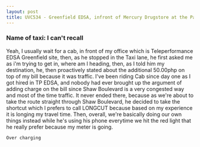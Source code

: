 ```yaml
---
layout: post
title: UVC534 - Greenfield EDSA, infront of Mercury Drugstore at the Pavilion I
---
```


### Name of taxi: I can't recall

Yeah, I usually wait for a cab, in front of my office which is Teleperformance EDSA Greenfield site, then, as he stopped in the Taxi lane, he first asked me as i'm trying to get in, where am I heading, then, as I told him my destination, he, then proactively stated about the additional 50.00php on top of my bill because it was traffic. I've been riding Cab since day one as I got hired in TP EDSA, and nobody had ever brought up the argument of adding charge on the bill since Shaw Boulevard is a very congested way and most of the time traffic. It never ended there, because as we're about to take the route straight through Shaw Boulevard, he decided to take the shortcut which I prefers to call LONGCUT because based on my experience it is longing my travel time. Then, overall, we're basically doing our own things instead while he's using his phone everytime we hit the red light that he really prefer because my meter is going.

```Over charging```

